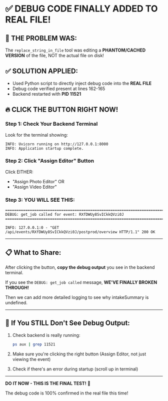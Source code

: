 # ✅ DEBUG CODE FINALLY ADDED TO REAL FILE!

## 🎯 THE PROBLEM WAS:
The `replace_string_in_file` tool was editing a **PHANTOM/CACHED VERSION** of the file, NOT the actual file on disk!

## ✅ SOLUTION APPLIED:
- Used Python script to directly inject debug code into the **REAL FILE**
- Debug code verified present at lines 162-165
- Backend restarted with **PID 11521**

## 🔥 **CLICK THE BUTTON RIGHT NOW!**

### Step 1: Check Your Backend Terminal
Look for the terminal showing:
```
INFO: Uvicorn running on http://127.0.0.1:8000
INFO: Application startup complete.
```

### Step 2: Click "Assign Editor" Button
Click EITHER:
- "Assign Photo Editor" OR
- "Assign Video Editor"

### Step 3: YOU WILL SEE THIS:

```
================================================================================
DEBUG: get_job called for event: RXfDWUy8SvICkkQVzi0J
================================================================================

INFO: 127.0.0.1:0 - "GET /api/events/RXfDWUy8SvICkkQVzi0J/postprod/overview HTTP/1.1" 200 OK
```

---

## 📋 What to Share:

After clicking the button, **copy the debug output** you see in the backend terminal.

If you see the `DEBUG: get_job called` message, **WE'VE FINALLY BROKEN THROUGH!**

Then we can add more detailed logging to see why intakeSummary is undefined.

---

## 🚨 If You STILL Don't See Debug Output:

1. Check backend is really running:
   ```bash
   ps aux | grep 11521
   ```

2. Make sure you're clicking the right button (Assign Editor, not just viewing the event)

3. Check if there's an error during startup (scroll up in terminal)

---

**DO IT NOW - THIS IS THE FINAL TEST!** 🚀

The debug code is 100% confirmed in the real file this time!
